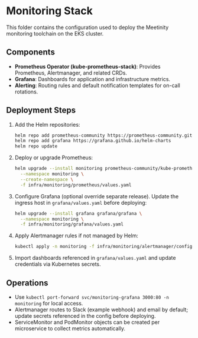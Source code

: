 # Monitoring Stack

This folder contains the configuration used to deploy the Meetinity monitoring toolchain on the EKS cluster.

## Components

- **Prometheus Operator (kube-prometheus-stack)**: Provides Prometheus, Alertmanager, and related CRDs.
- **Grafana**: Dashboards for application and infrastructure metrics.
- **Alerting**: Routing rules and default notification templates for on-call rotations.

## Deployment Steps

1. Add the Helm repositories:

   ```bash
   helm repo add prometheus-community https://prometheus-community.github.io/helm-charts
   helm repo add grafana https://grafana.github.io/helm-charts
   helm repo update
   ```

2. Deploy or upgrade Prometheus:

   ```bash
   helm upgrade --install monitoring prometheus-community/kube-prometheus-stack \
     --namespace monitoring \
     --create-namespace \
     -f infra/monitoring/prometheus/values.yaml
   ```

3. Configure Grafana (optional override separate release). Update the ingress host in `grafana/values.yaml` before deploying:

   ```bash
   helm upgrade --install grafana grafana/grafana \
     --namespace monitoring \
     -f infra/monitoring/grafana/values.yaml
   ```

4. Apply Alertmanager rules if not managed by Helm:

   ```bash
   kubectl apply -n monitoring -f infra/monitoring/alertmanager/config.yaml
   ```

5. Import dashboards referenced in `grafana/values.yaml` and update credentials via Kubernetes secrets.

## Operations

- Use `kubectl port-forward svc/monitoring-grafana 3000:80 -n monitoring` for local access.
- Alertmanager routes to Slack (example webhook) and email by default; update secrets referenced in the config before deploying.
- ServiceMonitor and PodMonitor objects can be created per microservice to collect metrics automatically.
